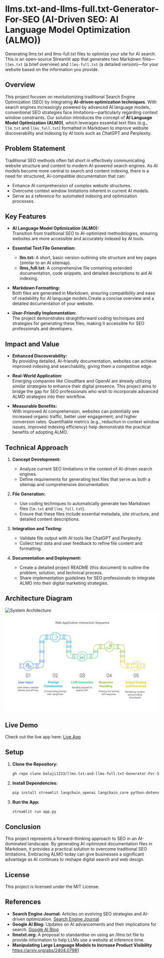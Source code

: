 # llms.txt-and-llms-full.txt-Generator-For-SEO (AI-Driven SEO: AI Language Model Optimization (ALMO))
Generating  llms.txt and llms-full.txt files to optimize your site for AI search.
This  is an open-source Streamlit app that generates two Markdown files—`llms.txt` (a brief overview) and `llms-full.txt` (a detailed version)—for your website based on the information you provide.

## Overview

This project focuses on revolutionizing traditional Search Engine Optimization (SEO) by integrating **AI-driven optimization techniques**. With search engines increasingly powered by advanced AI language models, conventional SEO strategies face limitations—particularly regarding context window constraints. Our solution introduces the concept of **AI Language Model Optimization (ALMO)**, which leverages essential text files (e.g., `llm.txt` and `llms_full.txt`) formatted in Markdown to improve website discoverability and indexing by AI tools such as ChatGPT and Perplexity.


## Problem Statement

Traditional SEO methods often fall short in effectively communicating website structure and content to modern AI-powered search engines. As AI models become more central to search and content indexing, there is a need for structured, AI-compatible documentation that can:
- Enhance AI comprehension of complex website structures.
- Overcome context window limitations inherent in current AI models.
- Serve as a reference for automated indexing and optimization processes.

## Key Features

- **AI Language Model Optimization (ALMO):**  
  Transition from traditional SEO to AI-optimized methodologies, ensuring websites are more accessible and accurately indexed by AI tools.

- **Essential Text File Generation:**  
  - **llm.txt:** A short, basic version outlining site structure and key pages (similar to an AI sitemap).
  - **llms_full.txt:** A comprehensive file containing extended documentation, code snippets, and detailed descriptions to aid AI indexing.


- **Markdown Formatting:**  
  Both files are generated in Markdown, ensuring compatibility and ease of readability for AI language models.Create a concise overview and a detailed documentation of your website.

- **User-Friendly Implementation:**  
  The project demonstrates straightforward coding techniques and strategies for generating these files, making it accessible for SEO professionals and developers.



## Impact and Value

- **Enhanced Discoverability:**  
  By providing detailed, AI-friendly documentation, websites can achieve improved indexing and searchability, giving them a competitive edge.
  
- **Real-World Application:**  
  Emerging companies like Cloudflare and OpenAI are already utilizing similar strategies to enhance their digital presence. This project aims to bridge the gap for SEO professionals who wish to incorporate advanced ALMO strategies into their workflow.

- **Measurable Benefits:**  
  With improved AI comprehension, websites can potentially see increased organic traffic, better user engagement, and higher conversion rates. Quantifiable metrics (e.g., reduction in context window issues, improved indexing efficiency) help demonstrate the practical benefits of adopting ALMO.

## Technical Approach

1. **Concept Development:**  
   - Analyze current SEO limitations in the context of AI-driven search engines.
   - Define requirements for generating text files that serve as both a sitemap and comprehensive documentation.

2. **File Generation:**  
   - Use coding techniques to automatically generate two Markdown files (`lm.txt` and `llms_full.txt`).
   - Ensure that these files include essential metadata, site structure, and detailed content descriptions.

3. **Integration and Testing:**  
   - Validate file output with AI tools like ChatGPT and Perplexity.
   - Collect test data and user feedback to refine file content and formatting.

4. **Documentation and Deployment:**  
   - Create a detailed project README (this document) to outline the problem, solution, and technical process.
   - Share implementation guidelines for SEO professionals to integrate ALMO into their digital marketing strategies.

## Architecture Diagram
![System Architecture](https://www.mermaidchart.com/raw/279fb911-0e89-4afd-b417-4c0b9fa38794?theme=light&version=v0.1&format=svg)
![System Architecture](https://github.com/balaji1233/llms.txt-and-llms-full.txt-Generator-For-SEO/blob/main/LLM%20TXT%20GENERATOR%20-%20visual%20selection.png)
## Live Demo

Check out the live app here: [Live App](https://llmo-aio.streamlit.app/)

## Setup

1. **Clone the Repository:**
   ```bash
   gh repo clone balaji1233/llms.txt-and-llms-full.txt-Generator-For-SEO
   ```

2. **Install Dependencies:**
   ```bash
   pip install streamlit langchain_openai langchain_core python-dotenv
   ```

3. **Run the App:**
   ```bash
   streamlit run app.py
   ```
## Conclusion

This project represents a forward-thinking approach to SEO in an AI-dominated landscape. By generating AI-optimized documentation files in Markdown, it provides a practical solution to overcome traditional SEO limitations. Embracing ALMO today can give businesses a significant advantage as AI continues to reshape digital search and web design.
## License

This project is licensed under the MIT License.

## References

- **Search Engine Journal:** Articles on evolving SEO strategies and AI-driven optimization. [Search Engine Journal](https://www.searchenginejournal.com)
- **Google AI Blog:** Updates on AI advancements and their implications for search. [Google AI Blog](https://ai.googleblog.com)
- **llmstxt.org:**  A proposal to standardise on using an /llms.txt file to provide information to help LLMs use a website at inference time.
- **Manipulating Large Language Models to Increase Product Visibility** https://arxiv.org/abs/2404.07981  
